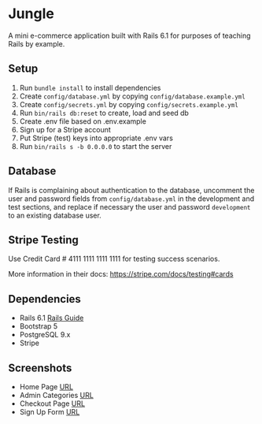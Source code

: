 # Jungle

A mini e-commerce application built with Rails 6.1 for purposes of teaching Rails by example.

## Setup

1. Run `bundle install` to install dependencies
2. Create `config/database.yml` by copying `config/database.example.yml`
3. Create `config/secrets.yml` by copying `config/secrets.example.yml`
4. Run `bin/rails db:reset` to create, load and seed db
5. Create .env file based on .env.example
6. Sign up for a Stripe account
7. Put Stripe (test) keys into appropriate .env vars
8. Run `bin/rails s -b 0.0.0.0` to start the server

## Database

If Rails is complaining about authentication to the database, uncomment the user and password fields from `config/database.yml` in the development and test sections, and replace if necessary the user and password `development` to an existing database user.

## Stripe Testing

Use Credit Card # 4111 1111 1111 1111 for testing success scenarios.

More information in their docs: <https://stripe.com/docs/testing#cards>

## Dependencies

- Rails 6.1 [Rails Guide](http://guides.rubyonrails.org/v6.1/)
- Bootstrap 5
- PostgreSQL 9.x
- Stripe

## Screenshots

- Home Page [URL](https://github.com/Kody-Eguchi/jungle-rails/blob/master/docs/jungle-home.png)
- Admin Categories [URL](https://github.com/Kody-Eguchi/jungle-rails/blob/master/docs/jungle-admin-categories.png)
- Checkout Page [URL](https://github.com/Kody-Eguchi/jungle-rails/blob/master/docs/jungle-checkout.png)
- Sign Up Form [URL](https://github.com/Kody-Eguchi/jungle-rails/blob/master/docs/jungle-signup-form.png)
